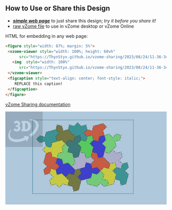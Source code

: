 
## How to Use or Share this Design

 - [***simple web page***](<https://ThynStyx.github.io/vzome-sharing/2023/08/24/11-36-34-21-piece-spectre-monotile-jigsaw/>) to just share this design; *try it before you share it!*
 - [raw vZome file](<https://raw.githubusercontent.com/ThynStyx/vzome-sharing/main/2023/08/24/11-36-34-21-piece-spectre-monotile-jigsaw/21-piece-spectre-monotile-jigsaw.vZome>) to use in vZome desktop or vZome Online
 
 HTML for embedding in any web page:
 ```html
<figure style="width: 87%; margin: 5%">
  <vzome-viewer style="width: 100%; height: 60vh"
       src="https://ThynStyx.github.io/vzome-sharing/2023/08/24/11-36-34-21-piece-spectre-monotile-jigsaw/21-piece-spectre-monotile-jigsaw.vZome" >
    <img  style="width: 100%"
       src="https://ThynStyx.github.io/vzome-sharing/2023/08/24/11-36-34-21-piece-spectre-monotile-jigsaw/21-piece-spectre-monotile-jigsaw.png" >
  </vzome-viewer>
  <figcaption style="text-align: center; font-style: italic;">
     REPLACE this caption!
  </figcaption>
</figure>
 ```

[vZome Sharing documentation](https://vzome.github.io/vzome/sharing.html#how-it-works)

![Image](<21-piece-spectre-monotile-jigsaw.png>)

